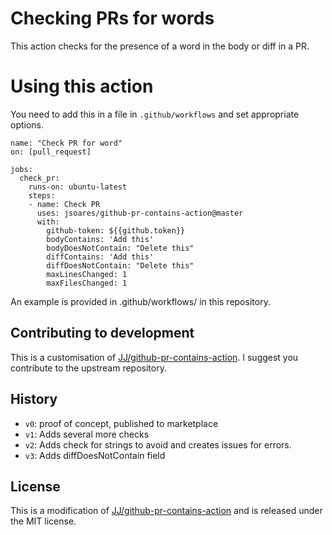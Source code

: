 # Checking PRs for words

This action checks for the presence of a word in the body or diff in a PR.

# Using this action

You need to add this in a file in `.github/workflows` and set appropriate options.

```
name: "Check PR for word"
on: [pull_request]

jobs:
  check_pr:
    runs-on: ubuntu-latest
    steps:
    - name: Check PR
      uses: jsoares/github-pr-contains-action@master
      with:
        github-token: ${{github.token}}
        bodyContains: 'Add this'
        bodyDoesNotContain: "Delete this"        
        diffContains: 'Add this'
        diffDoesNotContain: "Delete this"        
        maxLinesChanged: 1
        maxFilesChanged: 1
```

An example is provided in .github/workflows/ in this repository.

## Contributing to development

This is a customisation of [JJ/github-pr-contains-action](https://github.com/JJ/github-pr-contains-action/). I suggest you contribute to the upstream repository.

## History

* `v0`: proof of concept, published to marketplace
* `v1`: Adds several more checks
* `v2`: Adds check for strings to avoid and creates issues for errors.
* `v3`: Adds diffDoesNotContain field

## License

This is a modification of [JJ/github-pr-contains-action](https://github.com/JJ/github-pr-contains-action/) and is released under the MIT license.
